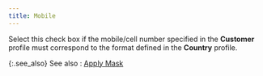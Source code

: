 ```yaml
---
title: Mobile
---
```



Select this check box if the mobile/cell number specified in the **Customer** profile must correspond to  the format defined in the **Country**  profile.


{:.see_also}
See also
: [Apply  Mask](JavaScript:RelatedTopics1.Click())<!--Metadata type="DesignerControl" startspan
<object CLASSID="clsid:ADB880A6-D8FF-11CF-9377-00AA003B7A11"
	ID=RelatedTopics1
	TYPE="application/x-oleobject">
</object>-->

<object classid="clsid:ADB880A6-D8FF-11CF-9377-00AA003B7A11" id="RelatedTopics1" type="application/x-oleobject"> 
 <param name="Command" value="Related Topics">
<param name="Window" value="second">
<param name="Item1" value="Apply Mask;{{site.mc_chm}}/customer-details/customer-billing-information/apply_mask_billing.html">
</object><!--Metadata type="DesignerControl" endspan-->
